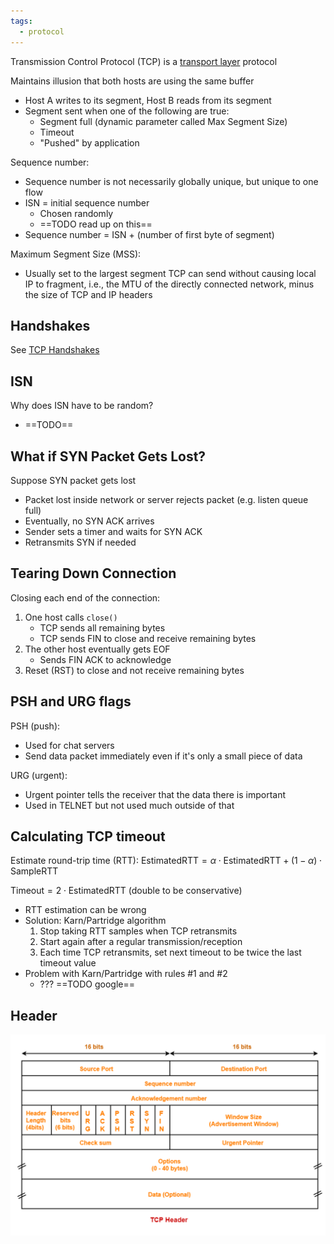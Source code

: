 ```yaml
---
tags:
  - protocol
---
```

Transmission Control Protocol (TCP) is a [transport layer](../Transport%20layer.md) protocol

Maintains illusion that both hosts are using the same buffer
- Host A writes to its segment, Host B reads from its segment
- Segment sent when one of the following are true:
	- Segment full (dynamic parameter called Max Segment Size)
	- Timeout
	- "Pushed" by application

Sequence number:
- Sequence number is not necessarily globally unique, but unique to one flow
- ISN = initial sequence number
	- Chosen randomly
	- ==TODO read up on this==
- Sequence number = ISN + (number of first byte of segment)

Maximum Segment Size (MSS):
- Usually set to the largest segment TCP can send without causing local IP to fragment, i.e., the MTU of the directly connected network, minus the size of TCP and IP headers

## Handshakes

See [TCP Handshakes](TCP%20Handshakes.md)

## ISN

Why does ISN have to be random?
- ==TODO==

## What if SYN Packet Gets Lost?

Suppose SYN packet gets lost
- Packet lost inside network or server rejects packet (e.g. listen queue full)
- Eventually, no SYN ACK arrives
- Sender sets a timer and waits for SYN ACK
- Retransmits SYN if needed

## Tearing Down Connection

Closing each end of the connection:
1. One host calls `close()`
	- TCP sends all remaining bytes
	- TCP sends FIN to close and receive remaining bytes
2. The other host eventually gets EOF
	- Sends FIN ACK to acknowledge
3. Reset (RST) to close and not receive remaining bytes

## PSH and URG flags

PSH (push):
- Used for chat servers
- Send data packet immediately even if it's only a small piece of data

URG (urgent):
- Urgent pointer tells the receiver that the data there is important
- Used in TELNET but not used much outside of that

## Calculating TCP timeout

Estimate round-trip time (RTT): $\text{EstimatedRTT} = \alpha \cdot \text{EstimatedRTT} + (1 - \alpha) \cdot \text{SampleRTT}$

$\text{Timeout} = 2 \cdot \text{EstimatedRTT}$ (double to be conservative)

- RTT estimation can be wrong
- Solution: Karn/Partridge algorithm
	1. Stop taking RTT samples when TCP retransmits
	2. Start again after a regular transmission/reception
	3. Each time TCP retransmits, set next timeout to be twice the last timeout value
- Problem with Karn/Partridge with rules #1 and #2
	- ??? ==TODO google==

## Header

![TCP Header](tcp-header.png)
